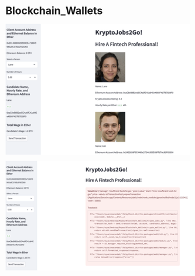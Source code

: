 # Blockchain_Wallets

![KryptoToGo](https://github.com/eyva19/Blockchain_Wallets/blob/main/Images/1.KryptoJobs2Go!.png)

![Send_Transaction](https://github.com/eyva19/Blockchain_Wallets/blob/main/Images/2.Send_Transaction.png)

